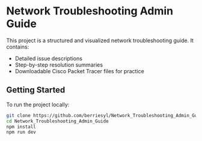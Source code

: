 #  Network Troubleshooting Admin Guide

This project is a structured and visualized network troubleshooting guide. It contains:

-  Detailed issue descriptions
-  Step-by-step resolution summaries
-  Downloadable Cisco Packet Tracer files for practice

##  Getting Started

To run the project locally:

```bash
git clone https://github.com/berriesyl/Network_Troubleshooting_Admin_Guide.git
cd Network_Troubleshooting_Admin_Guide
npm install
npm run dev
